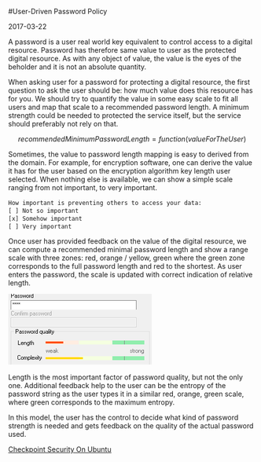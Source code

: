 #User-Driven Password Policy

2017-03-22

<!--- tags: architecture -->

A password is a user real world key equivalent to control access to a digital resource. Password has therefore same value to user as the protected digital resource. As with any object of value, the value is the eyes of the beholder and it is not an absolute quantity.

When asking user for a password for protecting a digital resource, the first question to ask the user should be: how much value does this resource has for you. We should try to quantify the value in some easy scale to fit all users and map that scale to a recommended password length. A minimum strength could be needed to protected the service itself, but the service should preferably not rely on that.

$$recommendedMinimumPasswordLength = function(valueForTheUser)$$

Sometimes, the value to password length mapping is easy to derived from the domain. For example, for encryption software, one can derive the value it has for the user based on the encryption algorithm key length user selected. When nothing else is available, we can show a simple scale ranging from not important, to very important.

```
How important is preventing others to access your data:
[ ] Not so important
[x] Somehow important
[ ] Very important
```

Once user has provided feedback on the value of the digital resource, we can compute a recommended minimal password length and show a range scale with three zones: red, orange / yellow, green where the green zone corresponds to the full password length and red to the shortest. As user enters the password, the scale is updated with correct indication of relative length.

![](blog/images/pass.png)

Length is the most important factor of password quality, but not the only one. Additional feedback help to the user can be the entropy of the password string as the user types it in a similar red, orange, green scale, where green corresponds to the maximum entropy.

In this model, the user has the control to decide what kind of password strength is needed and gets feedback on the quality of the actual password used.

<ins class='nfooter'><a rel='next' id='fnext' href='#blog/2017/2017-03-08-Checkpoint-Security-On-Ubuntu.md'>Checkpoint Security On Ubuntu</a></ins>
